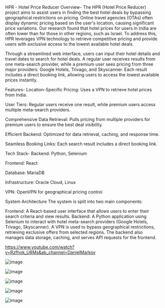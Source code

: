 HPR - Hotel Price Reducer
Overview-
The HPR (Hotel Price Reducer) project aims to assist users in finding the best hotel deals by bypassing geographical restrictions on pricing.
Online travel agencies (OTAs) often display dynamic pricing based on the user's location, causing significant price variations. 
Our research found that hotel prices for users in India are often lower than for those in other regions, such as Israel. 
To address this, HPR leverages VPN technology to retrieve competitive pricing and provide users with exclusive access to the lowest available hotel deals.

Through a streamlined web interface, users can input their hotel details and travel dates to search for hotel deals. A regular user receives results from one meta-search provider, while a premium user sees pricing from three major providers: Google Hotels, Trivago, and Skyscanner. Each result includes a direct booking link, allowing users to access the lowest available prices instantly.

Features-
Location-Specific Pricing: Uses a VPN to retrieve hotel prices from India.

User Tiers: Regular users receive one result, while premium users access multiple meta-search providers.

Comprehensive Data Retrieval: Pulls pricing from multiple providers for premium users to ensure the best deal visibility.

Efficient Backend: Optimized for data retrieval, caching, and response time.

Seamless Booking Links: Each search result includes a direct booking link.

Tech Stack-
Backend: Python, Selenium

Frontend: React

Database: MariaDB

Infrastructure: Oracle Cloud, Linux

VPN: OpenVPN for geographical pricing control

System Architecture
The system is split into two main components:

Frontend: A React-based user interface that allows users to enter their search criteria and view results.
Backend: A Python application using Selenium to interact with hotel meta-search providers (Google Hotels, Trivago, Skyscanner). A VPN is used to bypass geographical restrictions, retrieving exclusive offers from selected regions. The backend also manages data storage, caching, and serves API requests for the frontend.

https://www.youtube.com/watch?v=Rzfhok_U8Ms&ab_channel=DanielMarkov

![image](https://github.com/user-attachments/assets/0ef2b74b-a020-41fc-8a30-eda39331f2af)

![image](https://github.com/user-attachments/assets/b33b4438-67b3-4a79-973a-961d1bc7c9ff)

![image](https://github.com/user-attachments/assets/93c69e16-fa0b-4921-9add-1560e850d2fc)

![image](https://github.com/user-attachments/assets/6831a045-72ff-4703-a840-45adaee49d92)

![image](https://github.com/user-attachments/assets/73ee0de5-112a-4800-a42e-c52d1fc153df)








